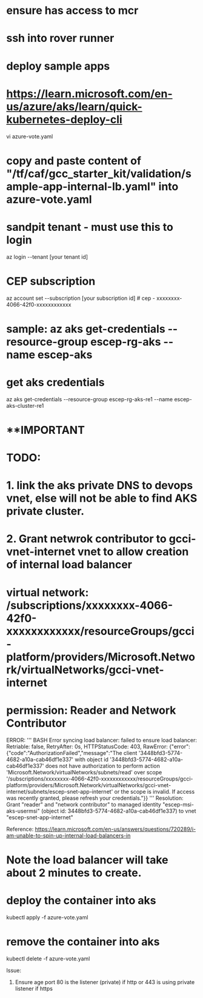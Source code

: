 # ensure has access to mcr
# ssh into rover runner
# deploy sample apps
# https://learn.microsoft.com/en-us/azure/aks/learn/quick-kubernetes-deploy-cli

vi azure-vote.yaml

# copy and paste content of "/tf/caf/gcc_starter_kit/validation/sample-app-internal-lb.yaml" into azure-vote.yaml

# sandpit tenant - must use this to login
az login --tenant [your tenant id] 

# CEP subscription
az account set --subscription [your subscription id] # cep - xxxxxxxx-4066-42f0-xxxxxxxxxxxx

# sample: az aks get-credentials --resource-group escep-rg-aks --name escep-aks
# get aks credentials
az aks get-credentials --resource-group escep-rg-aks-re1 --name escep-aks-cluster-re1

# **IMPORTANT 
# TODO: 
# 1. link the aks private DNS to devops vnet, else will not be able to find AKS private cluster.
# 2. Grant netwrok contributor to gcci-vnet-internet vnet to allow creation of internal load balancer
# virtual network: /subscriptions/xxxxxxxx-4066-42f0-xxxxxxxxxxxx/resourceGroups/gcci-platform/providers/Microsoft.Network/virtualNetworks/gcci-vnet-internet
# permission: Reader and Network Contributor
ERROR:
''' BASH
Error syncing load balancer: failed to ensure load balancer: Retriable: false, RetryAfter: 0s, HTTPStatusCode: 403, RawError: {"error":{"code":"AuthorizationFailed","message":"The client '3448bfd3-5774-4682-a10a-cab46df1e337' with object id '3448bfd3-5774-4682-a10a-cab46df1e337' does not have authorization to perform action 'Microsoft.Network/virtualNetworks/subnets/read' over scope '/subscriptions/xxxxxxxx-4066-42f0-xxxxxxxxxxxx/resourceGroups/gcci-platform/providers/Microsoft.Network/virtualNetworks/gcci-vnet-internet/subnets/escep-snet-app-internet' or the scope is invalid. If access was recently granted, please refresh your credentials."}}
'''
Resolution:
Grant "reader" and "network contributor" to managed identity "escep-msi-aks-usermsi" (object id: 3448bfd3-5774-4682-a10a-cab46df1e337) to vnet "escep-snet-app-internet"

Reference: https://learn.microsoft.com/en-us/answers/questions/720289/i-am-unable-to-spin-up-internal-load-balancers-in
# Note the load balancer will take about 2 minutes to create.


# deploy the container into aks
kubectl apply -f azure-vote.yaml

# remove the container into aks
kubectl delete -f azure-vote.yaml

Issue:
1. Ensure age port 80 is the listener (private) if http or 443 is using private listener if https
